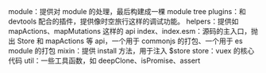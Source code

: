 module：提供对 module 的处理，最后构建成一棵 module tree
plugins：和 devtools 配合的插件，提供像时空旅行这样的调试功能。
helpers：提供如 mapActions、mapMutations 这样的 api
index、index.esm：源码的主入口，抛出 Store 和 mapActions 等 api，一个用于 commonjs 的打包、一个用于 es module 的打包
mixin：提供 install 方法，用于注入 $store
store：vuex 的核心代码
util：一些工具函数，如 deepClone、isPromise、assert